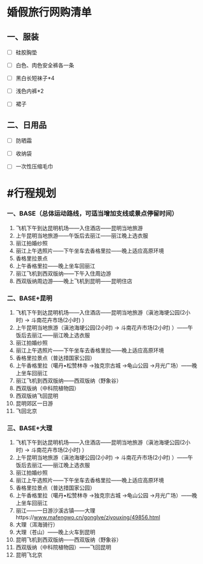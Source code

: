 # 婚假旅行网购清单

## 一、服装

- [ ] 硅胶胸垫
- [ ] 白色、肉色安全裤各一条
- [ ] 黑白长短袜子*4
- [ ] 浅色内裤*2
- [ ] 裙子



## 二、日用品

- [ ] 防晒霜
- [ ] 收纳袋
- [ ] 一次性压缩毛巾





# #行程规划

### 一、BASE（总体运动路线，可适当增加支线或景点停留时间）

1. 飞机下午到达昆明机场——入住酒店——昆明当地旅游
2. 上午昆明当地旅游——午饭后去丽江——丽江晚上选衣服
3. 丽江拍婚纱照
4. 丽江上午选照片——下午坐车去香格里拉——晚上适应高原环境
5. 香格里拉景点
6. 上午香格里拉——晚上坐车回丽江
7. 丽江飞机到西双版纳——下午入住周边游
8. 西双版纳周边游——晚上飞机到昆明——昆明住店

### 二、BASE+昆明

1. 飞机下午到达昆明机场——入住酒店——昆明当地旅游（滇池海埂公园(2小时) → 斗南花卉市场(2小时) ）
2. 上午昆明当地旅游（滇池海埂公园(2小时) → 斗南花卉市场(2小时) ）——午饭后去丽江——丽江晚上选衣服
3. 丽江拍婚纱照
4. 丽江上午选照片——下午坐车去香格里拉——晚上适应高原环境
5. 香格里拉景点（普达措国家公园）
6. 上午香格里拉（噶丹•松赞林寺 →独克宗古城 →龟山公园 →月光广场）——晚上坐车回丽江
7. 丽江飞机到西双版纳——西双版纳（野象谷）
8. 西双版纳（中科院植物园）
9. 西双版纳飞回昆明
10. 昆明郊区一日游
11. 飞回北京



### 三、BASE+大理

1. 飞机下午到达昆明机场——入住酒店——昆明当地旅游（滇池海埂公园(2小时) → 斗南花卉市场(2小时) ）
2. 上午昆明当地旅游（滇池海埂公园(2小时) → 斗南花卉市场(2小时) ）——午饭后去丽江——丽江晚上选衣服
3. 丽江拍婚纱照
4. 丽江上午选照片——下午坐车去香格里拉——晚上适应高原环境
5. 香格里拉景点（普达措国家公园）
6. 上午香格里拉（噶丹•松赞林寺 →独克宗古城 →龟山公园 →月光广场）——晚上坐车回丽江
7. 丽江——一日游沙溪古镇——大理https://www.mafengwo.cn/gonglve/ziyouxing/49856.html
8. 大理（洱海骑行）
9. 大理（苍山）——晚上火车到昆明
10. 昆明飞机到西双版纳——西双版纳（野象谷）
11. 西双版纳（中科院植物园）——飞回昆明
12. 昆明飞北京

